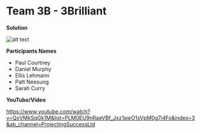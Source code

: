 # Team 3B - 3Brilliant
**Solution**

![alt text](?raw=true)

**Participants Names**

- Paul Courtney
- Daniel Murphy
- Ellis Lehmann
- Patt Neesung
- Sarah Curry

**YouTube/Video**

https://www.youtube.com/watch?v=QxVMkSqGk1M&list=PLM0EU9nRaeVBf_Jxz1awO1sVpM0g7i4Fo&index=3&ab_channel=ProjectingSuccessLtd
